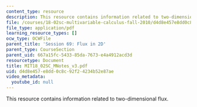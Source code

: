 ```yaml
---
content_type: resource
description: This resource contains information related to two-dimensional flux.
file: /courses/18-02sc-multivariable-calculus-fall-2010/d4d8e457e8dd0c8c92f24234b52e87ae_MIT18_02SC_MNotes_v3.pdf
file_type: application/pdf
learning_resource_types: []
ocw_type: OCWFile
parent_title: 'Session 69: Flux in 2D'
parent_type: CourseSection
parent_uid: 667a15fc-5433-85da-7673-e4a4912acd3d
resourcetype: Document
title: MIT18_02SC_MNotes_v3.pdf
uid: d4d8e457-e8dd-0c8c-92f2-4234b52e87ae
video_metadata:
  youtube_id: null
---
```

This resource contains information related to two-dimensional flux.

